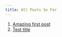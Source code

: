 ```yaml
---
title: All Posts So Far
---
```


1. [Amazing first post](/blog/post1)
1. [Test title](/blog/template)
